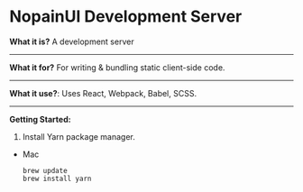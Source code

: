 # NopainUI Development Server
**What it is?**
A development server 
______
**What it for?**
For writing & bundling static client-side code.
______
**What it use?**:
Uses React, Webpack, Babel, SCSS.
___
**Getting Started:**

1. Install Yarn package manager.

- Mac
	```
	brew update
	brew install yarn
	```